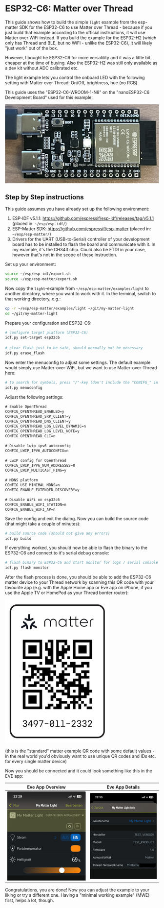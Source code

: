 # ESP32-C6: Matter over Thread

This guide shows how to build the simple `light` example from the esp-matter SDK for the ESP32-C6 to use Matter over Thread - because if you just build that example according to the official instructions, it will use Matter over WiFi instead. If you build the example for the ESP32-H2 (which only has Thread and BLE, but no WiFi - unlike the ESP32-C6), it will likely "just work" out of the box.

However, I bought he ESP32-C6 for more versatility and it was a little bit cheaper at the time of buying. Also the ESP32-H2 was still only available as a dev kit without ADC calibrated etc.

The light example lets you control the onboard LED with the following setting with Matter over Thread: On/Off, brightness, hue (no RGB).

This guide uses the "ESP32-C6-WROOM-1-N8" on the "nanoESP32-C6 Development Board" used for this example:

![ESP32-C6 Development Board](img/esp32c6.jpeg)

## Step by Step instructions

This guide assumes you have already set up the following environment:
1. ESP-IDF v5.1.1: https://github.com/espressif/esp-idf/releases/tag/v5.1.1 (placed in: `~/esp/esp-idf/`)
1. ESP-Matter SDK: https://github.com/espressif/esp-matter (placed in: `~/esp/esp-matter/`)
1. Drivers for the UART (USB-to-Serial) controller of your development board has to be installed to flash the board and communicate with it. In my example, it's the CH343 chip. Could also be FTDI in your case, however that's not in the scope of these instruction.

Set up your environment:

```bash
source ~/esp/esp-idf/export.sh
source ~/esp/esp-matter/export.sh
```

Now copy the `light`-example from `~/esp/esp-matter/examples/light` to another directory, where you want to work with it. In the terminal, switch to that working directory, e.g.:

```bash
cp -r ~/esp/esp-matter/examples/light ~/git/my-matter-light
cd ~/git/my-matter-light
```

Prepare your configuration and ESP32-C6:
```bash
# configure target platform (ESP32-C6)
idf.py set-target esp32c6

# clear flash just to be safe, should normally not be necessary
idf.py erase_flash
```

Now enter the menuconfig to adjust some settings. The default example would simply use Matter-over-WiFi, but we want to use Matter-over-Thread here:

```bash
# to search for symbols, press "/"-key (don't include the "CONIFG_" in the search term)
idf.py menuconfig
```

Adjust the following settings:

```text
# Enable OpenThread
CONFIG_OPENTHREAD_ENABLED=y
CONFIG_OPENTHREAD_SRP_CLIENT=y
CONFIG_OPENTHREAD_DNS_CLIENT=y
CONFIG_OPENTHREAD_LOG_LEVEL_DYNAMIC=n
CONFIG_OPENTHREAD_LOG_LEVEL_NOTE=y
CONFIG_OPENTHREAD_CLI=n

# Disable lwip ipv6 autoconfig
CONFIG_LWIP_IPV6_AUTOCONFIG=n

# LwIP config for OpenThread
CONFIG_LWIP_IPV6_NUM_ADDRESSES=8
CONFIG_LWIP_MULTICAST_PING=y

# MDNS platform
CONFIG_USE_MINIMAL_MDNS=n
CONFIG_ENABLE_EXTENDED_DISCOVERY=y

# Disable WiFi on esp32c6
CONFIG_ENABLE_WIFI_STATION=n
CONFIG_ENABLE_WIFI_AP=n
```

Save the config and exit the dialog. Now you can build the source code (that might take a couple of minutes):

```bash
# build source code (should not give any errors)
idf.py build
```

If everything worked, you should now be able to flash the binary to the ESP32-C6 and connect to it's serial debug console:
```bash
# flash binary to ESP32-C6 and start monitor for logs / serial console
idf.py flash monitor
```

After the flash process is done, you should be able to add the ESP32-C6 matter device to your Thread network by scanning this QR code with your favourite app (e.g. with the Apple Home app or Eve app on iPhone, if you use the Apple TV or HomePod as your Thread border router):

![matter provisioning QR code](img/matter_qr.png)

(this is the "standard" matter example QR code with some default values - in the real world you'd obviously want to use unique QR codes and IDs etc. for every single matter device)

Now you should be connected and it could look something like this in the EVE app:

Eve App Overview             |  Eve App Details
:-------------------------:|:-------------------------:
![EVE app overview](img/eve_app_overview.jpeg)  |  ![EVE app details](img/eve_app_details.jpeg)

Congratulations, you are done! Now you can adjust the example to your liking or try a different one. Having a "minimal working example" (MWE) first, helps a lot, though.